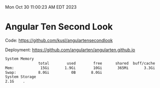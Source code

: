 Mon Oct 30 11:00:23 AM EDT 2023

# Angular Ten Second Look

Code: https://github.com/kusl/angulartensecondlook

Deployment: https://github.com/angularten/angularten.github.io

```bash
System Memory
               total        used        free      shared  buff/cache   available
Mem:            15Gi       1.9Gi        10Gi       365Mi       3.3Gi        12Gi
Swap:          8.0Gi          0B       8.0Gi
System Storage
2.1G	.
```
